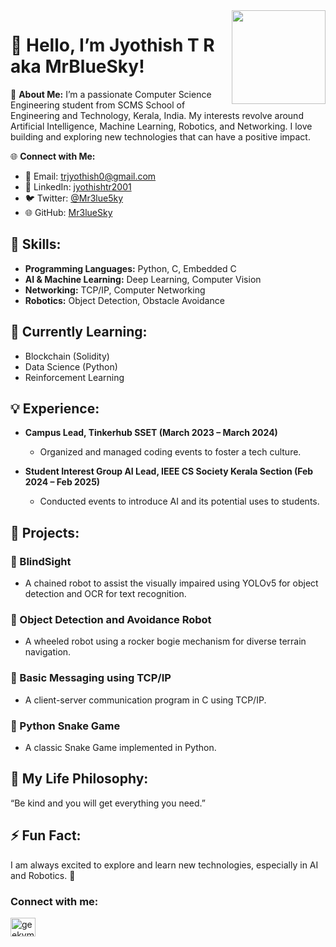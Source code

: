 

<img align='right' src='https://github.com/Rishit-dagli/Rishit-dagli/blob/master/images/octocat-anime.gif' width='150"'>

# 👋 Hello, I’m Jyothish T R aka MrBlueSky!

🔭 **About Me:**
I’m a passionate Computer Science Engineering student from SCMS School of Engineering and Technology, Kerala, India. My interests revolve around Artificial Intelligence, Machine Learning, Robotics, and Networking. I love building and exploring new technologies that can have a positive impact.

🌐 **Connect with Me:**

* 📧 Email: [trjyothish0@gmail.com](mailto:trjyothish0@gmail.com)
* 💼 LinkedIn: [jyothishtr2001](https://linkedin.com/in/jyothishtr2001)
* 🐦 Twitter: [@Mr3lue5ky](https://twitter.com/Mr3lue5ky)
* 🌐 GitHub: [Mr3lueSky](https://github.com/Mr3lueSky)

## 🚀 Skills:

* **Programming Languages:** Python, C, Embedded C
* **AI & Machine Learning:** Deep Learning, Computer Vision
* **Networking:** TCP/IP, Computer Networking
* **Robotics:** Object Detection, Obstacle Avoidance

## 🌱 Currently Learning:

* Blockchain (Solidity)
* Data Science (Python)
* Reinforcement Learning

## 💡 Experience:

* **Campus Lead, Tinkerhub SSET (March 2023 – March 2024)**

  * Organized and managed coding events to foster a tech culture.
* **Student Interest Group AI Lead, IEEE CS Society Kerala Section (Feb 2024 – Feb 2025)**

  * Conducted events to introduce AI and its potential uses to students.

## 💼 Projects:

### 🔹 BlindSight

* A chained robot to assist the visually impaired using YOLOv5 for object detection and OCR for text recognition.

### 🔹 Object Detection and Avoidance Robot

* A wheeled robot using a rocker bogie mechanism for diverse terrain navigation.

### 🔹 Basic Messaging using TCP/IP

* A client-server communication program in C using TCP/IP.

### 🔹 Python Snake Game

* A classic Snake Game implemented in Python.

## 🌟 My Life Philosophy:

“Be kind and you will get everything you need.”

## ⚡ Fun Fact:

I am always excited to explore and learn new technologies, especially in AI and Robotics. 🚀


### Connect with me:

<a href="https://instagram.com/geekymentalist" target="blank"><img align="center" src="https://raw.githubusercontent.com/rahuldkjain/github-profile-readme-generator/master/src/images/icons/Social/instagram.svg" alt="geekymentalist" height="30" width="40" /></a>
